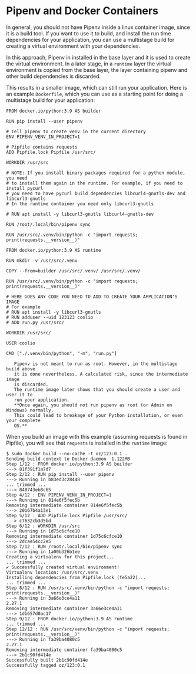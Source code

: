 # Pipenv and Docker Containers

In general, you should not have Pipenv inside a linux container image, since
it is a build tool. If you want to use it to build, and install the run time
dependencies for your application, you can use a multistage build for creating
a virtual environment with your dependencies.

In this approach, Pipenv in installed in the base layer and it is used to create the virtual
environment. In a later stage, in a ``runtime`` layer the virtual environment
is copied from the base layer, the layer containing pipenv and other build
dependencies is discarded.

This results in a smaller image, which can still run your application.
Here is an example ``Dockerfile``, which you can use as a starting point for
doing a multistage build for your application:

    FROM docker.io/python:3.9 AS builder

    RUN pip install --user pipenv

    # Tell pipenv to create venv in the current directory
    ENV PIPENV_VENV_IN_PROJECT=1

    # Pipfile contains requests
    ADD Pipfile.lock Pipfile /usr/src/

    WORKDIR /usr/src

    # NOTE: If you install binary packages required for a python module, you need
    # to install them again in the runtime. For example, if you need to install pycurl
    # you need to have pycurl build dependencies libcurl4-gnutls-dev and libcurl3-gnutls
    # In the runtime container you need only libcurl3-gnutls

    # RUN apt install -y libcurl3-gnutls libcurl4-gnutls-dev

    RUN /root/.local/bin/pipenv sync

    RUN /usr/src/.venv/bin/python -c "import requests; print(requests.__version__)"

    FROM docker.io/python:3.9 AS runtime

    RUN mkdir -v /usr/src/.venv

    COPY --from=builder /usr/src/.venv/ /usr/src/.venv/

    RUN /usr/src/.venv/bin/python -c "import requests; print(requests.__version__)"

    # HERE GOES ANY CODE YOU NEED TO ADD TO CREATE YOUR APPLICATION'S IMAGE
    # For example
    # RUN apt install -y libcurl3-gnutls
    # RUN adduser --uid 123123 coolio
    # ADD run.py /usr/src/

    WORKDIR /usr/src/

    USER coolio

    CMD ["./.venv/bin/python", "-m", "run.py"]

```{note}
   Pipenv is not meant to run as root. However, in the multistage build above
   it is done nevertheless. A calculated risk, since the intermediate image
   is discarded.
   The runtime image later shows that you should create a user and user it to
   run your application.
   **Once again, you should not run pipenv as root (or Admin on Windows) normally.
   This could lead to breakage of your Python installation, or even your complete
   OS.**
```

When you build an image with this example (assuming requests is found in Pipfile), you
will see that ``requests`` is installed in the ``runtime`` image:

    $ sudo docker build --no-cache -t oz/123:0.1 .
    Sending build context to Docker daemon  1.122MB
    Step 1/12 : FROM docker.io/python:3.9 AS builder
    ---> 81f391f1a7d7
    Step 2/12 : RUN pip install --user pipenv
    ---> Running in b83ed3c28448
    ... trimmed ...
    ---> 848743eb8c65
    Step 4/12 : ENV PIPENV_VENV_IN_PROJECT=1
    ---> Running in 814e6f5fec5b
    Removing intermediate container 814e6f5fec5b
    ---> 20167b4a13e1
    Step 5/12 : ADD Pipfile.lock Pipfile /usr/src/
    ---> c7632cb3d5bd
    Step 6/12 : WORKDIR /usr/src
    ---> Running in 1d75c6cfce10
    Removing intermediate container 1d75c6cfce10
    ---> 2dcae54cc2e5
    Step 7/12 : RUN /root/.local/bin/pipenv sync
    ---> Running in 1a00b326b1ee
    Creating a virtualenv for this project...
    ... trimmed ...
    ✔ Successfully created virtual environment!
    Virtualenv location: /usr/src/.venv
    Installing dependencies from Pipfile.lock (fe5a22)...
    ... trimmed ...
    Step 8/12 : RUN /usr/src/.venv/bin/python -c "import requests; print(requests.__version__)"
    ---> Running in 3a66e3ce4a11
    2.27.1
    Removing intermediate container 3a66e3ce4a11
    ---> 1db657d0ac17
    Step 9/12 : FROM docker.io/python:3.9 AS runtime
    ... trimmed ...
    Step 12/12 : RUN /usr/src/venv/bin/python -c "import requests; print(requests.__version__)"
    ---> Running in fa39ba4080c5
    2.27.1
    Removing intermediate container fa39ba4080c5
    ---> 2b1c90fd414e
    Successfully built 2b1c90fd414e
    Successfully tagged oz/123:0.1
